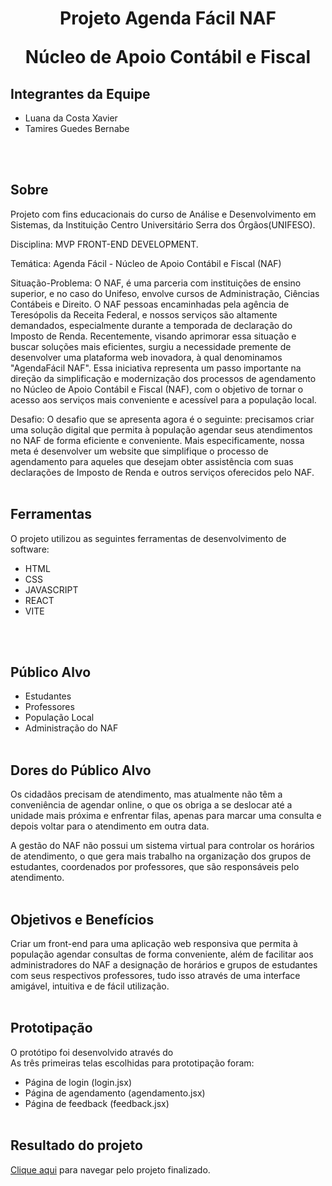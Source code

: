 <h1 align="center">
    <strong>Projeto Agenda Fácil NAF</strong>
    <p>Núcleo de Apoio Contábil e Fiscal</p>
</h1>

## Integrantes da Equipe 
- Luana da Costa Xavier
- Tamires Guedes Bernabe

<br><br>

## Sobre 

Projeto com fins educacionais do curso de Análise e Desenvolvimento em Sistemas, da Instituição Centro Universitário Serra dos Órgãos(UNIFESO).

Disciplina: MVP FRONT-END DEVELOPMENT.

Temática: Agenda Fácil - Núcleo de Apoio Contábil e Fiscal (NAF)

Situação-Problema: O NAF, é uma parceria com instituições de ensino superior, e no caso do Unifeso, envolve cursos de Administração, Ciências Contábeis e Direito. O NAF pessoas encaminhadas pela agência de Teresópolis da Receita Federal, e nossos serviços são altamente demandados, especialmente durante a temporada de declaração do Imposto de Renda.
Recentemente, visando aprimorar essa situação e buscar soluções mais eficientes, surgiu a necessidade premente de desenvolver uma plataforma web inovadora, à qual denominamos "AgendaFácil NAF". Essa iniciativa representa um passo importante na direção da simplificação e modernização dos processos de agendamento no Núcleo de Apoio Contábil e Fiscal (NAF), com o objetivo de tornar o acesso aos serviços mais conveniente e acessível para a população local.

Desafio: O desafio que se apresenta agora é o seguinte: precisamos criar uma solução digital que permita à população agendar seus atendimentos no NAF de forma eficiente e conveniente. Mais especificamente, nossa meta é desenvolver um website que simplifique o processo de agendamento para aqueles que desejam obter assistência com suas declarações de Imposto de Renda e outros serviços oferecidos pelo NAF.
<br><br>

## Ferramentas 
O projeto utilizou as seguintes ferramentas de desenvolvimento de software:
- HTML
- CSS
- JAVASCRIPT
- REACT
- VITE

<br><br>

## Público Alvo 
- Estudantes
- Professores
- População Local
- Administração do NAF
<br><br>

## Dores do Público Alvo 

Os cidadãos precisam de atendimento, mas atualmente não têm a conveniência de agendar online, o que os obriga a se deslocar até a unidade mais próxima e enfrentar filas, apenas para marcar uma consulta e depois voltar para o atendimento em outra data.

A gestão do NAF não possui um sistema virtual para controlar os horários de atendimento, o que gera mais trabalho na organização dos grupos de estudantes, coordenados por professores, que são responsáveis pelo atendimento.
<br><br>

## Objetivos e Benefícios 
Criar um front-end para uma aplicação web responsiva que permita à população agendar consultas de forma conveniente, além de facilitar aos administradores do NAF a designação de horários e grupos de estudantes com seus respectivos professores, tudo isso através de uma interface amigável, intuitiva e de fácil utilização.
<br><br>

## Prototipação
O protótipo foi desenvolvido através do 
<br>
As três primeiras telas escolhidas para prototipação foram: 
- Página de login (login.jsx)
- Página de agendamento (agendamento.jsx)
- Página de feedback (feedback.jsx)
<br><br>

## Resultado do projeto 
<a href="https:/">Clique aqui</a> para navegar pelo projeto finalizado.


